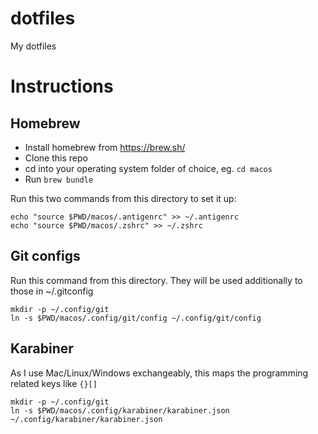 # dotfiles

My dotfiles

# Instructions


## Homebrew
- Install homebrew from https://brew.sh/
- Clone this repo
- cd into your operating system folder of choice, eg. `cd macos`
- Run `brew bundle`

Run this two commands from this directory to set it up:
```
echo "source $PWD/macos/.antigenrc" >> ~/.antigenrc
echo "source $PWD/macos/.zshrc" >> ~/.zshrc
```

## Git configs

Run this command from this directory. They will be used additionally to those in ~/.gitconfig
```
mkdir -p ~/.config/git
ln -s $PWD/macos/.config/git/config ~/.config/git/config
```

## Karabiner
As I use Mac/Linux/Windows exchangeably, this maps the programming related keys like `{}[]` 
```
mkdir -p ~/.config/git
ln -s $PWD/macos/.config/karabiner/karabiner.json ~/.config/karabiner/karabiner.json
```
